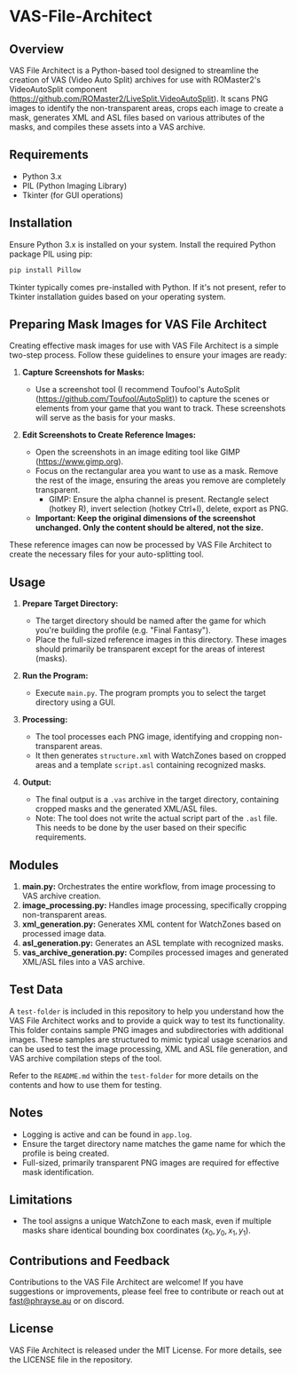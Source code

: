 # VAS-File-Architect

## Overview
VAS File Architect is a Python-based tool designed to streamline the creation of VAS (Video Auto Split) archives for use with ROMaster2's VideoAutoSplit component (https://github.com/ROMaster2/LiveSplit.VideoAutoSplit).
It scans PNG images to identify the non-transparent areas, crops each image to create a mask, generates XML and ASL files based on various attributes of the masks, and compiles these assets into a VAS archive.

## Requirements
- Python 3.x
- PIL (Python Imaging Library)
- Tkinter (for GUI operations)

## Installation
Ensure Python 3.x is installed on your system. Install the required Python package PIL using pip:

```bash
pip install Pillow
```

Tkinter typically comes pre-installed with Python. If it's not present, refer to Tkinter installation guides based on your operating system.

## Preparing Mask Images for VAS File Architect
Creating effective mask images for use with VAS File Architect is a simple two-step process. Follow these guidelines to ensure your images are ready:
1. **Capture Screenshots for Masks:**
   - Use a screenshot tool (I recommend Toufool's AutoSplit (https://github.com/Toufool/AutoSplit)) to capture the scenes or elements from your game that you want to track. These screenshots will serve as the basis for your masks.

2. **Edit Screenshots to Create Reference Images:**
   - Open the screenshots in an image editing tool like GIMP (https://www.gimp.org).
   - Focus on the rectangular area you want to use as a mask. Remove the rest of the image, ensuring the areas you remove are completely transparent.
      - GIMP: Ensure the alpha channel is present. Rectangle select (hotkey R), invert selection (hotkey Ctrl+I), delete, export as PNG.
   - **Important: Keep the original dimensions of the screenshot unchanged. Only the content should be altered, not the size.**

These reference images can now be processed by VAS File Architect to create the necessary files for your auto-splitting tool.

## Usage
1. **Prepare Target Directory:**
   - The target directory should be named after the game for which you're building the profile (e.g. "Final Fantasy").
   - Place the full-sized reference images in this directory. These images should primarily be transparent except for the areas of interest (masks).

2. **Run the Program:**
   - Execute `main.py`. The program prompts you to select the target directory using a GUI.

3. **Processing:**
   - The tool processes each PNG image, identifying and cropping non-transparent areas.
   - It then generates `structure.xml` with WatchZones based on cropped areas and a template `script.asl` containing recognized masks.

4. **Output:**
   - The final output is a `.vas` archive in the target directory, containing cropped masks and the generated XML/ASL files.
   - Note: The tool does not write the actual script part of the `.asl` file. This needs to be done by the user based on their specific requirements.

## Modules
1. **main.py:** Orchestrates the entire workflow, from image processing to VAS archive creation.
2. **image_processing.py:** Handles image processing, specifically cropping non-transparent areas.
3. **xml_generation.py:** Generates XML content for WatchZones based on processed image data.
4. **asl_generation.py:** Generates an ASL template with recognized masks.
5. **vas_archive_generation.py:** Compiles processed images and generated XML/ASL files into a VAS archive.

## Test Data
A `test-folder` is included in this repository to help you understand how the VAS File Architect works and to provide a quick way to test its functionality. This folder contains sample PNG images and subdirectories with additional images. These samples are structured to mimic typical usage scenarios and can be used to test the image processing, XML and ASL file generation, and VAS archive compilation steps of the tool.

Refer to the `README.md` within the `test-folder` for more details on the contents and how to use them for testing.

## Notes
- Logging is active and can be found in `app.log`.
- Ensure the target directory name matches the game name for which the profile is being created.
- Full-sized, primarily transparent PNG images are required for effective mask identification.

## Limitations
- The tool assigns a unique WatchZone to each mask, even if multiple masks share identical bounding box coordinates ($x_0,y_0,x_1,y_1$).

## Contributions and Feedback
Contributions to the VAS File Architect are welcome! If you have suggestions or improvements, please feel free to contribute or reach out at fast@phrayse.au or on discord.

## License
VAS File Architect is released under the MIT License. For more details, see the LICENSE file in the repository.